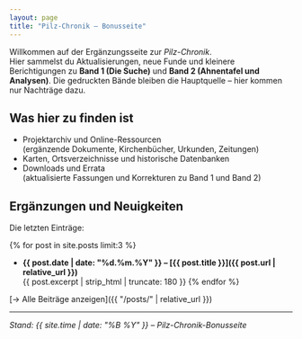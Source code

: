 ```yaml
---
layout: page
title: "Pilz-Chronik – Bonusseite"
---
```


Willkommen auf der Ergänzungsseite zur *Pilz-Chronik*.  
Hier sammelst du Aktualisierungen, neue Funde und kleinere Berichtigungen zu **Band 1 (Die Suche)** und **Band 2 (Ahnentafel und Analysen)**. Die gedruckten Bände bleiben die Hauptquelle – hier kommen nur Nachträge dazu.

## Was hier zu finden ist

- Projektarchiv und Online-Ressourcen  
  (ergänzende Dokumente, Kirchenbücher, Urkunden, Zeitungen)
- Karten, Ortsverzeichnisse und historische Datenbanken
- Downloads und Errata  
  (aktualisierte Fassungen und Korrekturen zu Band 1 und Band 2)

## Ergänzungen und Neuigkeiten

Die letzten Einträge:

{% for post in site.posts limit:3 %}
- **{{ post.date | date: "%d.%m.%Y" }} – [{{ post.title }}]({{ post.url | relative_url }})**  
  {{ post.excerpt | strip_html | truncate: 180 }}
{% endfor %}

[→ Alle Beiträge anzeigen]({{ "/posts/" | relative_url }})

---

*Stand: {{ site.time | date: "%B %Y" }} – Pilz-Chronik-Bonusseite*

